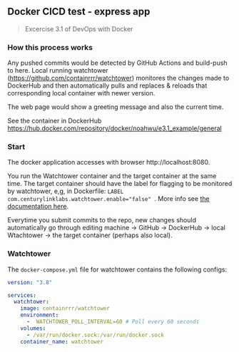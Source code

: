 ## Docker CICD test - express app
> Excercise 3.1 of DevOps with Docker

### How this process works
Any pushed commits would be detected by GitHub Actions and build-push to here. Local running watchtower (https://github.com/containrrr/watchtower) monitores the changes made to DockerHub and then automatically pulls and replaces & reloads that corresponding local container with newer version.

The web page would show a greeting message and also the current time.


See the container in DockerHub https://hub.docker.com/repository/docker/noahwu/e3.1_example/general

### Start
The docker application accesses with browser http://localhost:8080.

You run the Watchtower container and the target container at the same time. The target container should have the label for flagging to be monitored by watchtower, e,g, in Dockerfile: `LABEL com.centurylinklabs.watchtower.enable="false"
`. More info see [the documentation here](https://containrrr.dev/watchtower/container-selection/). 

Everytime you submit commits to the repo, new changes should automatically go through editing machine -> GitHub -> DockerHub -> local Wtachtower -> the target container (perhaps also local).


### Watchtower

The `docker-compose.yml` file for watchtower contains the following configs:

```yml
version: "3.8"

services:
  watchtower:
    image: containrrr/watchtower
    environment:
      -  WATCHTOWER_POLL_INTERVAL=60 # Poll every 60 seconds
    volumes:
      - /var/run/docker.sock:/var/run/docker.sock
    container_name: watchtower
```
